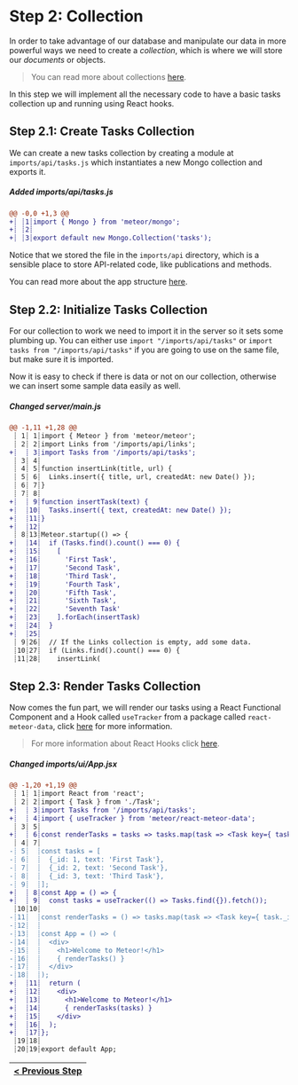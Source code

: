 # Step 2: Collection

[//]: # (head-end)


In order to take advantage of our database and manipulate our data in more powerful ways we need to create a _collection_, which is where we will store our _documents_ or objects.

> You can read more about collections [here](http://guide.meteor.com/collections.html).

In this step we will implement all the necessary code to have a basic tasks collection up and running using React hooks.

## Step 2.1: Create Tasks Collection

We can create a new tasks collection by creating a module at `imports/api/tasks.js` which instantiates a new Mongo collection and exports it.

[{]: <helper> (diffStep 2.1 noTitle=true)

##### Added imports&#x2F;api&#x2F;tasks.js
```diff
@@ -0,0 +1,3 @@
+┊ ┊1┊import { Mongo } from 'meteor/mongo';
+┊ ┊2┊
+┊ ┊3┊export default new Mongo.Collection('tasks');
```

[}]: #

Notice that we stored the file in the `imports/api` directory, which is a sensible place to store API-related code, like publications and methods.

You can read more about the app structure [here](http://guide.meteor.com/structure.html).

## Step 2.2: Initialize Tasks Collection

For our collection to work we need to import it in the server so it sets some plumbing up. You can either use `import "/imports/api/tasks"` or `import tasks from "/imports/api/tasks"` if you are going to use on the same file, but make sure it is imported.

Now it is easy to check if there is data or not on our collection, otherwise we can insert some sample data easily as well.

[{]: <helper> (diffStep 2.2 noTitle=true)

##### Changed server&#x2F;main.js
```diff
@@ -1,11 +1,28 @@
 ┊ 1┊ 1┊import { Meteor } from 'meteor/meteor';
 ┊ 2┊ 2┊import Links from '/imports/api/links';
+┊  ┊ 3┊import Tasks from '/imports/api/tasks';
 ┊ 3┊ 4┊
 ┊ 4┊ 5┊function insertLink(title, url) {
 ┊ 5┊ 6┊  Links.insert({ title, url, createdAt: new Date() });
 ┊ 6┊ 7┊}
 ┊ 7┊ 8┊
+┊  ┊ 9┊function insertTask(text) {
+┊  ┊10┊  Tasks.insert({ text, createdAt: new Date() });
+┊  ┊11┊}
+┊  ┊12┊
 ┊ 8┊13┊Meteor.startup(() => {
+┊  ┊14┊  if (Tasks.find().count() === 0) {
+┊  ┊15┊    [
+┊  ┊16┊      'First Task',
+┊  ┊17┊      'Second Task',
+┊  ┊18┊      'Third Task',
+┊  ┊19┊      'Fourth Task',
+┊  ┊20┊      'Fifth Task',
+┊  ┊21┊      'Sixth Task',
+┊  ┊22┊      'Seventh Task'
+┊  ┊23┊    ].forEach(insertTask)
+┊  ┊24┊  }
+┊  ┊25┊
 ┊ 9┊26┊  // If the Links collection is empty, add some data.
 ┊10┊27┊  if (Links.find().count() === 0) {
 ┊11┊28┊    insertLink(
```

[}]: #

## Step 2.3: Render Tasks Collection

Now comes the fun part, we will render our tasks using a React Functional Component and a Hook called `useTracker` from a package called `react-meteor-data`, click [here](https://atmospherejs.com/meteor/react-meteor-data) for more information.

> For more information about React Hooks click [here](https://reactjs.org/docs/hooks-faq.html).

[{]: <helper> (diffStep 2.3 noTitle=true)

##### Changed imports&#x2F;ui&#x2F;App.jsx
```diff
@@ -1,20 +1,19 @@
 ┊ 1┊ 1┊import React from 'react';
 ┊ 2┊ 2┊import { Task } from './Task';
+┊  ┊ 3┊import Tasks from '/imports/api/tasks';
+┊  ┊ 4┊import { useTracker } from 'meteor/react-meteor-data';
 ┊ 3┊ 5┊
+┊  ┊ 6┊const renderTasks = tasks => tasks.map(task => <Task key={ task._id } task={ task }/>);
 ┊ 4┊ 7┊
-┊ 5┊  ┊const tasks = [
-┊ 6┊  ┊  {_id: 1, text: 'First Task'},
-┊ 7┊  ┊  {_id: 2, text: 'Second Task'},
-┊ 8┊  ┊  {_id: 3, text: 'Third Task'},
-┊ 9┊  ┊];
+┊  ┊ 8┊const App = () => {
+┊  ┊ 9┊  const tasks = useTracker(() => Tasks.find({}).fetch());
 ┊10┊10┊
-┊11┊  ┊const renderTasks = () => tasks.map(task => <Task key={ task._id } task={ task }/>);
-┊12┊  ┊
-┊13┊  ┊const App = () => (
-┊14┊  ┊  <div>
-┊15┊  ┊    <h1>Welcome to Meteor!</h1>
-┊16┊  ┊    { renderTasks() }
-┊17┊  ┊  </div>
-┊18┊  ┊);
+┊  ┊11┊  return (
+┊  ┊12┊    <div>
+┊  ┊13┊      <h1>Welcome to Meteor!</h1>
+┊  ┊14┊      { renderTasks(tasks) }
+┊  ┊15┊    </div>
+┊  ┊16┊  );
+┊  ┊17┊};
 ┊19┊18┊
 ┊20┊19┊export default App;
```

[}]: #

[//]: # (foot-start)

[{]: <helper> (navStep)

| [< Previous Step](step1.md) |
|:----------------------|

[}]: #
